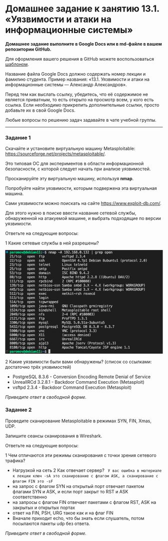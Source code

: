 # Домашнее задание к занятию 13.1. «Уязвимости и атаки на информационные системы»

**Домашнее задание выполните в Google Docs или в md-файле в вашем репозитории GitHub.** 

Для оформления вашего решения в GitHub можете воспользоваться [шаблоном](https://github.com/netology-code/sys-pattern-homework).

Название файла Google Docs должно содержать номер лекции и фамилию студента. Пример названия: «13.1. Уязвимости и атаки на информационные системы — Александр Александров».

Перед тем как выслать ссылку, убедитесь, что её содержимое не является приватным, то есть открыто на просмотр всем, у кого есть ссылка. Если необходимо прикрепить дополнительные ссылки, просто добавьте их в свой Google Docs.

Любые вопросы по решению задач задавайте в чате учебной группы.

------

### Задание 1

Скачайте и установите виртуальную машину Metasploitable: https://sourceforge.net/projects/metasploitable/.

Это типовая ОС для экспериментов в области информационной безопасности, с которой следует начать при анализе уязвимостей.

Просканируйте эту виртуальную машину, используя **nmap**.

Попробуйте найти уязвимости, которым подвержена эта виртуальная машина.

Сами уязвимости можно поискать на сайте https://www.exploit-db.com/.

Для этого нужно в поиске ввести название сетевой службы, обнаруженной на атакуемой машине, и выбрать подходящие по версии уязвимости.

Ответьте на следующие вопросы:

1 Какие сетевые службы в ней разрешены?

![](https://github.com/Romera14/hw_13.1/blob/main/Снимок%20экрана%202023-03-10%20в%2021.51.01.png)

2 Какие уязвимости были вами обнаружены? (список со ссылками: достаточно трёх уязвимостей)
* PostgreSQL 8.3.6 - Conversion Encoding Remote Denial of Service
* UnrealIRCd 3.2.8.1 - Backdoor Command Execution (Metasploit)
* vsftpd 2.3.4 - Backdoor Command Execution (Metasploit)
  
*Приведите ответ в свободной форме.*  

### Задание 2

Проведите сканирование Metasploitable в режимах SYN, FIN, Xmas, UDP.

Запишите сеансы сканирования в Wireshark.

Ответьте на следующие вопросы:

1 Чем отличаются эти режимы сканирования с точки зрения сетевого трафика?
- Нагрузкой на сеть
2 Как отвечает сервер?
``` У вас ошибка в материале к лекции ключ -sA это сканирование с флагом ASK, а сканирование с флагом FIN это -sF```
- на запрос с флагом SYN на открытый порт отвечает пакетом флагами SYN и ASK, и если порт закрыт то RST и ASK соответственно
- на запросы с флагом FIN отвечает пакетами с флагом RST, ASK на закрытых и открытых портах
- ответ на FIN, PSH, URG такое как и на флаг FIN
- Вначале приходит echo, что бы знать если слушатель, потом посылаются пакеты udp без ответа.

*Приведите ответ в свободной форме.*
